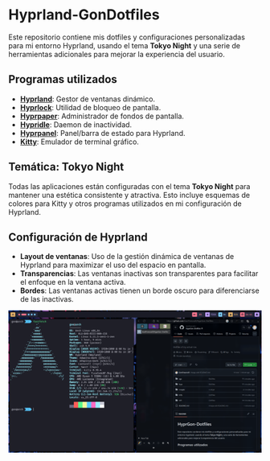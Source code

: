 # Hyprland-GonDotfiles

Este repositorio contiene mis dotfiles y configuraciones personalizadas para mi entorno Hyprland, usando el tema **Tokyo Night** y una serie de herramientas adicionales para mejorar la experiencia del usuario.

## Programas utilizados

- **[Hyprland](https://github.com/hyprwm/Hyprland)**: Gestor de ventanas dinámico.
- **[Hyprlock](https://github.com/hyprwm/Hyprland/wiki/Hyprlock)**: Utilidad de bloqueo de pantalla.
- **[Hyprpaper](https://github.com/hyprwm/Hyprpaper)**: Administrador de fondos de pantalla.
- **[Hypridle](https://github.com/hyprwm/Hyprland/wiki/Hypridle)**: Daemon de inactividad.
- **[Hyprpanel](https://github.com/hyprwm/Hyprland/wiki/Hyprpanel)**: Panel/barra de estado para Hyprland.
- **[Kitty](https://sw.kovidgoyal.net/kitty/)**: Emulador de terminal gráfico.

## Temática: Tokyo Night

Todas las aplicaciones están configuradas con el tema **Tokyo Night** para mantener una estética consistente y atractiva. Esto incluye esquemas de colores para Kitty y otros programas utilizados en mi configuración de Hyprland.

## Configuración de Hyprland

- **Layout de ventanas**: Uso de la gestión dinámica de ventanas de Hyprland para maximizar el uso del espacio en pantalla.
- **Transparencias**: Las ventanas inactivas son transparentes para facilitar el enfoque en la ventana activa.
- **Bordes**: Las ventanas activas tienen un borde oscuro para diferenciarse de las inactivas.

![Mi configuración de Hyprland con Tokyo Night](images/Setup.png)
